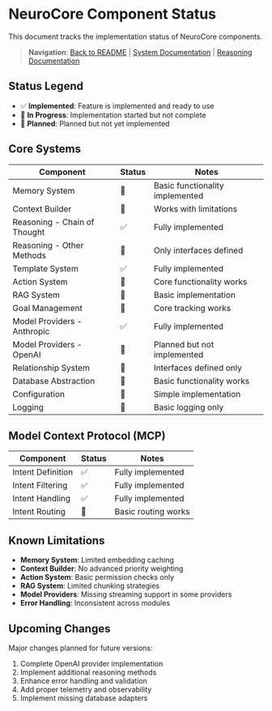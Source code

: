 # NeuroCore Component Status

This document tracks the implementation status of NeuroCore components.

> **Navigation**: [Back to README](../README.md) | [System Documentation](SYSTEM-DOCUMENTATION.md) | [Reasoning Documentation](REASONING.md)

## Status Legend
- ✅ **Implemented**: Feature is implemented and ready to use
- 🚧 **In Progress**: Implementation started but not complete
- 📝 **Planned**: Planned but not yet implemented

## Core Systems

| Component | Status | Notes |
|-----------|--------|-------|
| Memory System | 🚧 | Basic functionality implemented |
| Context Builder | 🚧 | Works with limitations |
| Reasoning - Chain of Thought | ✅ | Fully implemented |
| Reasoning - Other Methods | 📝 | Only interfaces defined |
| Template System | ✅ | Fully implemented |
| Action System | 🚧 | Core functionality works |
| RAG System | 🚧 | Basic implementation |
| Goal Management | 🚧 | Core tracking works |
| Model Providers - Anthropic | ✅ | Fully implemented |
| Model Providers - OpenAI | 📝 | Planned but not implemented |
| Relationship System | 📝 | Interfaces defined only |
| Database Abstraction | 🚧 | Basic functionality works |
| Configuration | 🚧 | Simple implementation |
| Logging | 🚧 | Basic logging only |

## Model Context Protocol (MCP)

| Component | Status | Notes |
|-----------|--------|-------|
| Intent Definition | ✅ | Fully implemented |
| Intent Filtering | ✅ | Fully implemented |
| Intent Handling | ✅ | Fully implemented |
| Intent Routing | 🚧 | Basic routing works |

## Known Limitations

- **Memory System**: Limited embedding caching
- **Context Builder**: No advanced priority weighting 
- **Action System**: Basic permission checks only
- **RAG System**: Limited chunking strategies
- **Model Providers**: Missing streaming support in some providers
- **Error Handling**: Inconsistent across modules

## Upcoming Changes

Major changes planned for future versions:

1. Complete OpenAI provider implementation
2. Implement additional reasoning methods
3. Enhance error handling and validation
4. Add proper telemetry and observability
5. Implement missing database adapters 